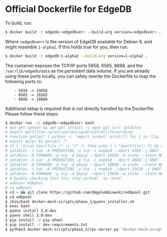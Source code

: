 Official Dockerfile for EdgeDB
==============================

To build, run:

```bash
$ docker build -t edgedb:<edgedbver> --build-arg version=<edgedbver> .
```

Where `<edgedbver>` is the version of EdgeDB available for Debian 9, and
might resemble `1-alpha2`. If this holds true for you, then run:

```bash
$ docker build -t edgedb:1-alpha2 --build-arg version=1-alpha2 .
```

The container exposes the TCP/IP ports 5656, 6565, 8888, and the `/var/lib/edgedb/data`
as the persistent data volume. If you are already using these ports locally,
you can safely rewrite the Dockerfile to map the following ports to:
```
    - 5656 -> 15656
    - 6565 -> 16565
    - 8888 -> 18888
```

Additional setup is required that is not directly handled by the Dockerfile. Please
follow these steps:

```bash
$ docker run -it edgedb:<edgedbver> bash
# apt-get update && apt-get install -y wget git curl iptables
# export portfile='/proc/sys/net/ipv4/conf/all/forwarding'
# function getip() { python -c 'import socket; print([l for l in ([ip for ip in socket.gethostbyname_ex(socket.gethostname())[2] if not ip.startswith(\"127.\")][:1], [[(s.connect((\"8.8.8.8\", 53)), s.getsockname()[0], s.close()) for s in [socket.socket(socket.AF_INET, socket.SOCK_DGRAM)]][0][1]]) if l][0][0])' }
# export myip="$( getip() )"
# if [ "$(cat $portfile )" != "1" ]; then echo 1 > "$portfile"; fi && exec bash
# iptables -t nat -A PREROUTING -p tcp -i enp8s0 --dport 6565 -j DNAT --to-destination $myip:16565
# iptables -A FORWARD -p tcp -d $myip --dport 16565 -m state --state NEW,ESTABLISHED,RELATED -j ACCEPT
# iptables -t nat -A PREROUTING -p tcp -i enp8s0 --dport 8888 -j DNAT --to-destination $myip:18888
# iptables -A FORWARD -p tcp -d $myip --dport 18888 -m state --state NEW,ESTABLISHED,RELATED -j ACCEPT
# iptables -t nat -A PREROUTING -p tcp -i enp8s0 --dport 15656 -j DNAT --to-destination $myip:5656
# iptables -A FORWARD -p tcp -d $myip --dport 15656 -m state --state NEW,ESTABLISHED,RELATED -j ACCEPT
# # Double checking that this step worked: `ip route`
# adduser edbpool
# su edbpool
$ cd ~ && git clone https://github.com/dmgolembiowski/edbpool.git
$ cd edbpool
$ /bin/bash docker-mock-scripts/phase_1/pyenv_installer.sh
$ exec bash
$ pyenv install 3.8-dev
$ pyenv shell 3.8-dev
$ pip install -U pip wheel
$ pip install -r dev-requirements.txt
$ python3 docker-mock-scripts/phase_2/rpc-server.py "docker-mock-scripts/config.json"
